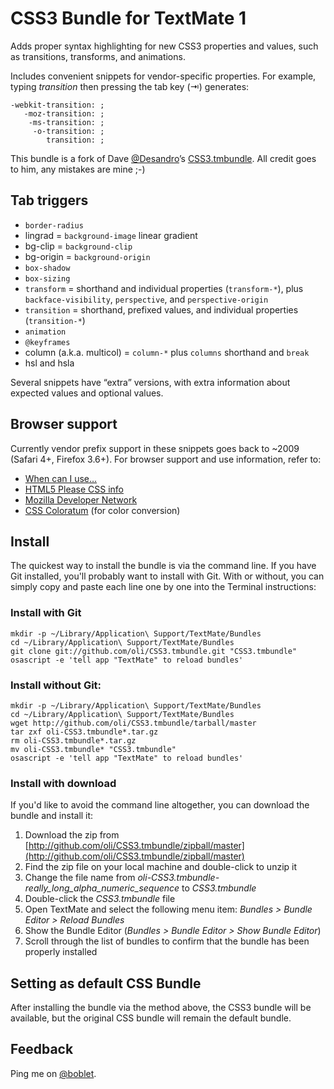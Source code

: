 CSS3 Bundle for TextMate 1
==========================

Adds proper syntax highlighting for new CSS3 properties and values, such as transitions, transforms, and animations.

Includes convenient snippets for vendor-specific properties. For example, typing _transition_ then pressing the tab key (⇥) generates:

    -webkit-transition: ;
       -moz-transition: ;
        -ms-transition: ;
         -o-transition: ;
            transition: ;

This bundle is a fork of Dave [@Desandro](https://twitter.com/desandro)’s [CSS3.tmbundle](https://github.com/desandro/CSS3.tmbundle). All credit goes to him, any mistakes are mine ;-)

Tab triggers
------------

* `border-radius`
* lingrad = `background-image` linear gradient
* bg-clip = `background-clip`
* bg-origin = `background-origin`
* `box-shadow`
* `box-sizing`
* `transform` = shorthand and individual properties (`transform-*`), plus `backface-visibility`, `perspective`, and `perspective-origin`
* `transition` = shorthand, prefixed values, and individual properties (`transition-*`)
* `animation`
* `@keyframes`
* column (a.k.a. multicol) = `column-*` plus `columns` shorthand and `break`
* hsl and hsla

Several snippets have “extra” versions, with extra information about expected values and optional values.

Browser support
---------------

Currently vendor prefix support in these snippets goes back to ~2009 (Safari 4+, Firefox 3.6+). For browser support and use information, refer to:

* [When can I use…](http://caniuse.com/)
* [HTML5 Please CSS info](http://html5please.com/#css)
* [Mozilla Developer Network](https://developer.mozilla.org/en/CSS/CSS_Reference)
* [CSS Coloratum](http://css.coloratum.com/) (for color conversion)

Install
-------

The quickest way to install the bundle is via the command line. If you have Git installed, you'll probably want to install with Git. With or without, you can simply copy and paste each line one by one into the Terminal instructions:

### Install with Git

    mkdir -p ~/Library/Application\ Support/TextMate/Bundles
    cd ~/Library/Application\ Support/TextMate/Bundles
    git clone git://github.com/oli/CSS3.tmbundle.git "CSS3.tmbundle"
    osascript -e 'tell app "TextMate" to reload bundles'

### Install without Git:

    mkdir -p ~/Library/Application\ Support/TextMate/Bundles
    cd ~/Library/Application\ Support/TextMate/Bundles
    wget http://github.com/oli/CSS3.tmbundle/tarball/master
    tar zxf oli-CSS3.tmbundle*.tar.gz
    rm oli-CSS3.tmbundle*.tar.gz
    mv oli-CSS3.tmbundle* "CSS3.tmbundle"
    osascript -e 'tell app "TextMate" to reload bundles'

### Install with download

If you'd like to avoid the command line altogether, you can download the bundle and install it:

1. Download the zip from [http://github.com/oli/CSS3.tmbundle/zipball/master](http://github.com/oli/CSS3.tmbundle/zipball/master)
2. Find the zip file on your local machine and double-click to unzip it
3. Change the file name from *oli-CSS3.tmbundle-really_long_alpha_numeric_sequence* to *CSS3.tmbundle*
4. Double-click the *CSS3.tmbundle* file
5. Open TextMate and select the following menu item: *Bundles > Bundle Editor > Reload Bundles*
6. Show the Bundle Editor (*Bundles > Bundle Editor > Show Bundle Editor*)
7. Scroll through the list of bundles to confirm that the bundle has been properly installed


Setting as default CSS Bundle
-----------------------------

After installing the bundle via the method above, the CSS3 bundle will be available, but the original CSS bundle will remain the default bundle.

Feedback
--------

Ping me on [@boblet](https://twitter.com/boblet).
